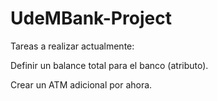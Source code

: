 # UdeMBank-Project

Tareas a realizar actualmente:

Definir un balance total para el banco (atributo).

Crear un ATM adicional por ahora.

